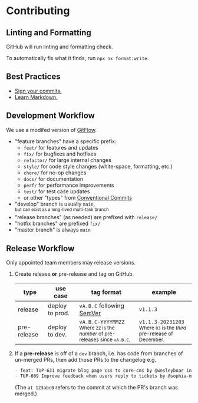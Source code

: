 # Contributing

## Linting and Formatting

GitHub will run linting and formatting check.

To automatically fix what it finds, run `npx nx format:write`.

## Best Practices

- [Sign your commits.](https://help.github.com/en/github/authenticating-to-github/managing-commit-signature-verification)
- [Learn Markdown.](https://bitbucket.org/tutorials/markdowndemo)

## Development Workflow

We use a modifed version of [GitFlow](https://datasift.github.io/gitflow/IntroducingGitFlow.html).

- "feature branches" have a specific prefix:
  - `feat/` for features and updates
  - `fix/` for bugfixes and hotfixes
  - `refactor/` for large internal changes
  - `style/` for code style changes (white-space, formatting, etc.)
  - `chore/` for no-op changes
  - `docs/` for documentation
  - `perf/` for performance improvements
  - `test/` for test case updates
  - or other "types" from [Conventional Commits](https://www.conventionalcommits.org/en/v1.0.0/#summary)
- "develop" branch is usually `main`,\
   <sup>but can exist as a long-lived multi-task branch</sup>
- "release branches" (as needed) are prefixed with `release/`
- "hotfix branches" are prefixed `fix/`
- "master branch" is always `main`

## Release Workflow

Only appointed team members may release versions.

1. Create release **or** pre-release and tag on GitHub.

   | type        | use case        | tag format                                                                                   | example                                                                              |
   | ----------- | --------------- | -------------------------------------------------------------------------------------------- | ------------------------------------------------------------------------------------ |
   | release     | deploy to prod. | `vA.B.C` following [SemVer](https://semver.org/)                                             | `v1.1.3`                                                                             |
   | pre-release | deploy to dev.  | `vA.B.C-YYYYMMZZ`<br /><sub>Where `ZZ` is the _number_ of pre-releases since `vA.B.C`.</sub> | `v1.1.3-20231203`<br /><sub>Where `03` is the _third_ pre-release of December.</sub> |

2. If a **pre-release** is off of a `dev` branch, i.e. has code from branches of un-merged PRs, then add those PRs to the changelog e.g.

   ```markdown
   - feat: TUP-631 migrate blog page css to core-cms by @wesleyboar in #385 at b7f6651
   - TUP-609 Improve feedback when users reply to tickets by @sophia-massie in #382 at 53cd648
   ```

   (The `at 123abc0` refers to the commit at which the PR's branch was merged.)
